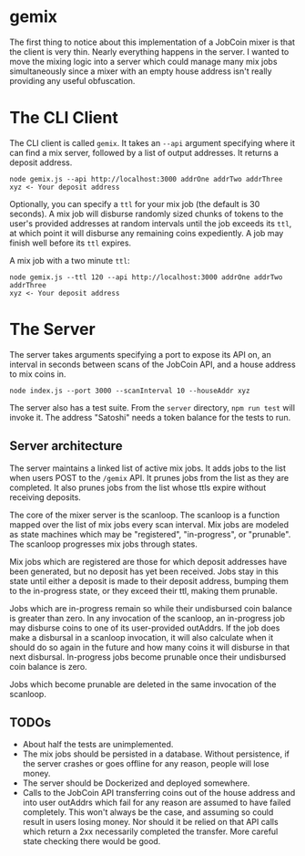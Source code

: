 # gemix
The first thing to notice about this implementation of a JobCoin mixer is that the client is very thin. Nearly everything happens in the server. I wanted to move the mixing logic into a server which could manage many mix jobs simultaneously since a mixer with an empty house address isn't really providing any useful obfuscation.

# The CLI Client

The CLI client is called `gemix`. It takes an `--api` argument specifying where it can find a mix server, followed by a list of output addresses. It returns a deposit address.

```
node gemix.js --api http://localhost:3000 addrOne addrTwo addrThree
xyz <- Your deposit address
```

Optionally, you can specify a `ttl` for your mix job (the default is 30 seconds). A mix job will disburse randomly sized chunks of tokens to the user's provided addresses at random intervals until the job exceeds its `ttl`, at which point it will disburse any remaining coins expediently. A job may finish well before its `ttl` expires.

A mix job with a two minute `ttl`:

```
node gemix.js --ttl 120 --api http://localhost:3000 addrOne addrTwo addrThree
xyz <- Your deposit address
```

# The Server

The server takes arguments specifying a port to expose its API on, an interval in seconds between scans of the JobCoin API, and a house address to mix coins in.

```
node index.js --port 3000 --scanInterval 10 --houseAddr xyz
```

The server also has a test suite. From the `server` directory, `npm run test` will invoke it. The address "Satoshi" needs a token balance for the tests to run.

## Server architecture

The server maintains a linked list of active mix jobs. It adds jobs to the list when users POST to the `/gemix` API. It prunes jobs from the list as they are completed. It also prunes jobs from the list whose ttls expire without receiving deposits.

The core of the mixer server is the scanloop. The scanloop is a function mapped over the list of mix jobs every scan interval. Mix jobs are modeled as state machines which may be "registered", "in-progress", or "prunable". The scanloop progresses mix jobs through states.

Mix jobs which are registered are those for which deposit addresses have been generated, but no deposit has yet been received. Jobs stay in this state until either a deposit is made to their deposit address, bumping them to the in-progress state, or they exceed their ttl, making them prunable.

Jobs which are in-progress remain so while their undisbursed coin balance is greater than zero. In any invocation of the scanloop, an in-progress job may disburse coins to one of its user-provided outAddrs. If the job does make a disbursal in a scanloop invocation, it will also calculate when it should do so again in the future and how many coins it will disburse in that next disbursal. In-progress jobs become prunable once their undisbursed coin balance is zero.

Jobs which become prunable are deleted in the same invocation of the scanloop.

## TODOs

- About half the tests are unimplemented.
- The mix jobs should be persisted in a database. Without persistence, if the server crashes or goes offline for any reason, people will lose money.
- The server should be Dockerized and deployed somewhere.
- Calls to the JobCoin API transferring coins out of the house address and into user outAddrs which fail for any reason are assumed to have failed completely. This won't always be the case, and assuming so could result in users losing money. Nor should it be relied on that API calls which return a 2xx necessarily completed the transfer. More careful state checking there would be good.
